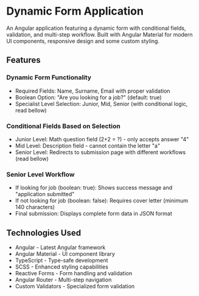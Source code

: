 # Dynamic Form Application

An Angular application featuring a dynamic form with conditional fields, validation, and multi-step workflow. Built with Angular Material for modern UI components, responsive design and some custom styling.

## Features

### Dynamic Form Functionality
- Required Fields: Name, Surname, Email with proper validation
- Boolean Option: "Are you looking for a job?" (default: true)
- Specialist Level Selection: Junior, Mid, Senior (with conditional logic, read bellow)

### Conditional Fields Based on Selection
- Junior Level: Math question field (2+2 = ?) - only accepts answer "4"
- Mid Level: Description field - cannot contain the letter "a"
- Senior Level: Redirects to submission page with different workflows (read bellow)

### Senior Level Workflow
- If looking for job (boolean: true): Shows success message and "application submitted"
- If not looking for job (boolean: false): Requires cover letter (minimum 140 characters)
- Final submission: Displays complete form data in JSON format

## Technologies Used
- Angular - Latest Angular framework
- Angular Material - UI component library
- TypeScript - Type-safe development
- SCSS - Enhanced styling capabilities
- Reactive Forms - Form handling and validation
- Angular Router - Multi-step navigation
- Custom Validators - Specialized form validation
